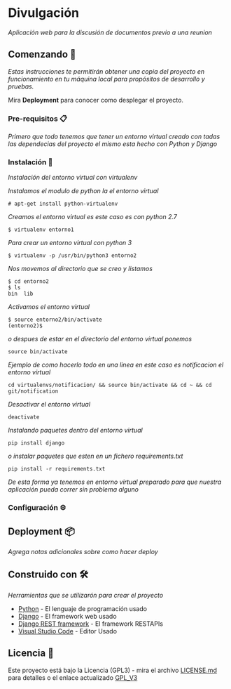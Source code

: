 # Divulgación

_Aplicación web para la discusión de documentos previo a una reunion_

## Comenzando 🚀

_Estas instrucciones te permitirán obtener una copia del proyecto en funcionamiento en tu máquina local para propósitos de desarrollo y pruebas._

Mira **Deployment** para conocer como desplegar el proyecto.

### Pre-requisitos 📋

_Primero que todo tenemos que tener un entorno virtual creado con tadas las dependecias del proyecto el mismo esta hecho con Python y Django_

### Instalación 🔧

_Instalación del entorno virtual con virtualenv_

_Instalamos el modulo de python la el entorno virtual_

```
# apt-get install python-virtualenv
```

_Creamos el entorno virtual es este caso es con python 2.7_

```
$ virtualenv entorno1
```

_Para crear un entorno virtual con python 3_

```
$ virtualenv -p /usr/bin/python3 entorno2
```

_Nos movemos al directorio que se creo y listamos_

```
$ cd entorno2
$ ls
bin  lib
```

_Activamos el entorno virtual_

```
$ source entorno2/bin/activate
(entorno2)$
```

_o despues de estar en el directorio del entorno virtual ponemos_

```
source bin/activate
```

_Ejemplo de como hacerlo todo en una linea en este caso es notificacion el entorno virtual_

```
cd virtualenvs/notificacion/ && source bin/activate && cd ~ && cd git/notification
```

_Desactivar el entorno virtual_

```
deactivate
```

_Instalando paquetes dentro del entorno virtual_

```
pip install django
```

_o instalar paquetes que esten en un fichero requirements.txt_

```
pip install -r requirements.txt
```

_De esta forma ya tenemos en entorno virtual preparado para que nuestra aplicación pueda correr sin problema alguno_

### Configuración ⚙️

## Deployment 📦

_Agrega notas adicionales sobre como hacer deploy_

## Construido con 🛠️

_Herramientas que se utilizarón para crear el proyecto_

- [Python](https://www.python.org/) - El lenguaje de programación usado
- [Django](https://www.djangoproject.com/) - El framework web usado
- [Django REST framework](https://www.django-rest-framework.org/) - El framework RESTAPIs
- [Visual Studio Code](https://code.visualstudio.com/) - Editor Usado

## Licencia 📄

Este proyecto está bajo la Licencia (GPL3) - mira el archivo [LICENSE.md](LICENSE) para detalles o el enlace actualizado [GPL_V3](https://www.gnu.org/licenses/gpl-3.0.html)

